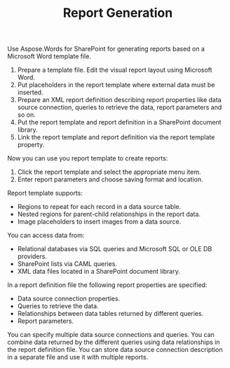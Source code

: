 ﻿---
title: Report Generation
description: "This page describes reporting features of the Aspose.Words for SharePoint."
type: docs
weight: 30
url: /sharepoint/report-generation/
---

Use Aspose.Words for SharePoint for generating reports based on a Microsoft Word template file.

1. Prepare a template file. Edit the visual report layout using Microsoft Word.
1. Put placeholders in the report template where external data must be inserted.
1. Prepare an XML report definition describing report properties like data source connection, queries to retrieve the data, report parameters and so on.
1. Put the report template and report definition in a SharePoint document library.
1. Link the report template and report definition via the report template property.

Now you can use you report template to create reports:

1. Click the report template and select the appropriate menu item.
1. Enter report parameters and choose saving format and location.

Report template supports:

- Regions to repeat for each record in a data source table.
- Nested regions for parent-child relationships in the report data.
- Image placeholders to insert images from a data source.

You can access data from:

- Relational databases via SQL queries and Microsoft SQL or OLE DB providers.
- SharePoint lists via CAML queries.
- XML data files located in a SharePoint document library.

In a report definition file the following report properties are specified:

- Data source connection properties.
- Queries to retrieve the data.
- Relationships between data tables returned by different queries.
- Report parameters.

You can specify multiple data source connections and queries. You can combine data returned by the different queries using data relationships in the report definition file. You can store data source connection description in a separate file and use it with multiple reports.
